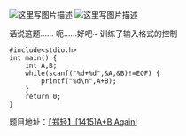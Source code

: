 ![这里写图片描述](http://img.blog.csdn.net/20151226171100763)
![这里写图片描述](http://img.blog.csdn.net/20151226171106422)

话说这题……
呃……好吧~
训练了输入格式的控制

```
#include<stdio.h>
int main() {
	int A,B;
	while(scanf("%d+%d",&A,&B)!=EOF) {
		printf("%d\n",A+B);
	}
	return 0;
}

```

题目地址：[【郑轻】[1415]A+B Again!](http://acm.zzuli.edu.cn/problem.php?id=1415)